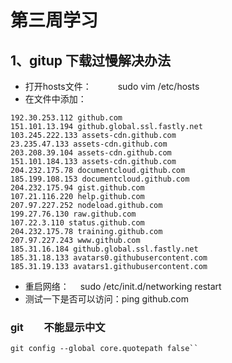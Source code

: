 # 第三周学习

## 1、gitup 下载过慢解决办法

- 打开hosts文件：　　　sudo vim /etc/hosts
- 在文件中添加：

```
192.30.253.112 github.com
151.101.13.194 github.global.ssl.fastly.net
103.245.222.133 assets-cdn.github.com
23.235.47.133 assets-cdn.github.com
203.208.39.104 assets-cdn.github.com
151.101.184.133 assets-cdn.github.com
204.232.175.78 documentcloud.github.com
185.199.108.153 documentcloud.github.com
204.232.175.94 gist.github.com
107.21.116.220 help.github.com
207.97.227.252 nodeload.github.com
199.27.76.130 raw.github.com
107.22.3.110 status.github.com
204.232.175.78 training.github.com
207.97.227.243 www.github.com
185.31.16.184 github.global.ssl.fastly.net
185.31.18.133 avatars0.githubusercontent.com
185.31.19.133 avatars1.githubusercontent.com
```

- 重启网络：　 sudo /etc/init.d/networking restart 
- 测试一下是否可以访问：ping github.com



### git　　不能显示中文

```
git config --global core.quotepath false`` 
```







 

## 


